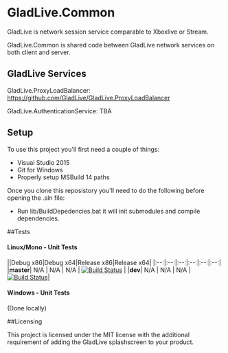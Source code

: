# GladLive.Common

GladLive is network session service comparable to Xboxlive or Stream. 

GladLive.Common is shared code between GladLive network services on both client and server.

## GladLive Services

GladLive.ProxyLoadBalancer: https://github.com/GladLive/GladLive.ProxyLoadBalancer

GladLive.AuthenticationService: TBA

## Setup

To use this project you'll first need a couple of things:
  - Visual Studio 2015
  - Git for Windows
  - Properly setup MSBuild 14 paths
  
Once you clone this reposistory you'll need to do the following before opening the .sln file:
  - Run lib/BuildDepedencies.bat it will init submodules and compile dependencies.

##Tests

#### Linux/Mono - Unit Tests
||Debug x86|Debug x64|Release x86|Release x64|
|:--:|:--:|:--:|:--:|:--:|:--:|
|**master**| N/A | N/A | N/A | [![Build Status](https://travis-ci.org/GladLive/GladLive.Common.svg?branch=master)](https://travis-ci.org/HelloKitty/GladLive/GladLive.Common) |
|**dev**| N/A | N/A | N/A | [![Build Status](https://travis-ci.org/GladLive/GladLive.Common.svg?branch=dev)](https://travis-ci.org/GladLive/GladLive.Common)|

#### Windows - Unit Tests

(Done locally)

##Licensing

This project is licensed under the MIT license with the additional requirement of adding the GladLive splashscreen to your product.
